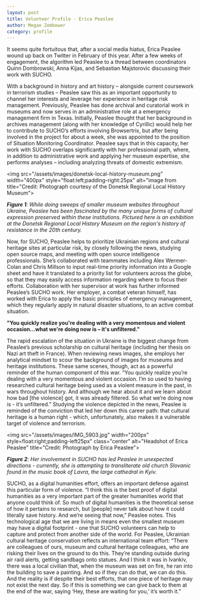 ```yaml
---
layout: post
title: Volunteer Profile - Erica Peaslee
author: Megan Zembower
category: profile
---
```


It seems quite fortuitous that, after a social media hiatus, Erica Peaslee wound up back on Twitter in February of this year. After a few weeks of engagement, the algorithm led Peaslee to a thread between coordinators Quinn Dombrowski, Anna Kijas, and Sebastian Majstorovic discussing their work with SUCHO. 

With a background in history and art history – alongside current coursework in terrorism studies – Peaslee saw this as an important opportunity to channel her interests and leverage her experience in heritage risk management. Previously, Peaslee has done archival and curatorial work in museums and now serves in an administrative role at a emergency management firm in Texas. Initially, Peaslee thought that her background in archives management (along with her knowledge of Cyrillic) would help her to contribute to SUCHO’s efforts involving Browsertrix, but after being involved in the project for about a week, she was appointed to the position of Situation Monitoring Coordinator. Peaslee says that in this capacity, her work with SUCHO overlaps significantly with her professional path, where, in addition to administrative work and applying her museum expertise, she performs analyses – including analyzing threats of domestic extremism.

<img src="/assets/images/donetsk-local-history-museum.png” width="400px" style="float:left;padding-right:25px" alt="image from title="Credit: Photograph courtesy of the Donetsk Regional Local History Museum"> 

***Figure 1**: While doing sweeps of smaller museum websites throughout Ukraine, Peaslee has been fascinated by the many unique forms of cultural expression preserved within these institutions. Pictured here is an exhibition at the Donetsk Regional Local History Museum on the region's history of resistance in the 20th century.*

Now, for SUCHO, Peaslee helps to prioritize Ukrainian regions and cultural heritage sites at particular risk, by closely following the news, studying open source maps, and meeting with open source intelligence professionals. She’s collaborated with teammates including Alex Wermer-Colan and Chris Millson to input real-time priority information into a Google sheet and have it translated to a priority list for volunteers across the globe, so that they may easily access information regarding where to focus their efforts. Collaboration with her supervisor at work has further informed Peaslee’s SUCHO work. Her employer, a combat veteran himself, has worked with Erica to apply the basic principles of emergency management, which they regularly apply in natural disaster situations, to an active combat situation. 

**"You quickly realize you're dealing with a very momentous and violent occasion...what we're doing now is – it's unfiltered."**

The rapid escalation of the situation in Ukraine is the biggest change from Peaslee’s previous scholarship on cultural heritage (including her thesis on Nazi art theft in France). When reviewing news images, she employs her analytical mindset to scour the background of images for museums and heritage institutions. These same scenes, though, act as a powerful reminder of the human component of this war. “You quickly realize you’re dealing with a very momentous and violent occasion. I’m so used to having researched cultural heritage being used as a violent measure in the past, in wars throughout history. And although we hear about it and we learn about how bad [the violence] got, it was already filtered. So what we’re doing now is - it’s unfiltered.” Studying the violence depicted in the news, Peaslee is reminded of the conviction that led her down this career path: that cultural heritage is a human right - which, unfortunately, also makes it a vulnerable target of violence and terrorism. 

<img src="/assets/images/IMG_5903.jpg" width="200px" style=float:right;padding-left25px" class="center" alt="Headshot of Erica Peaslee" title="Credit: Photograph by Erica Peaslee">

***Figure 2**: Her involvement in SUCHO has led Peaslee in unexpected directions - currently, she is attempting to transliterate old church Slovanic found in the music book of Lavra, the large cathedral in Kyiv.*

SUCHO, as a digital humanities effort, offers an important defense against this particular form of violence. “I think this is the best proof of digital humanities as a very important part of the greater humanities world that anyone could think of. So much of digital humanities is the theoretical sense of how it pertains to research, but [people] never talk about how it could literally save history. And we’re seeing that now,” Peaslee notes. This technological age that we are living in means even the smallest museum may have a digital footprint - one that SUCHO volunteers can help to capture and protect from another side of the world. For Peaslee, Ukrainian cultural heritage conservation reflects an international team effort: “There are colleagues of ours, museum and cultural heritage colleagues, who are risking their lives on the ground to do this. They’re standing outside during air raid alerts, getting sandbags onto statues. And I think it was in Ivankiv, there was a local civilian that, when the museum was set on fire, he ran into the building to save a painting. And so if they can do that, we can do this. And the reality is if despite their best efforts, that one piece of heritage may not exist the next day. So if this is something we can give back to them at the end of the war, saying ‘Hey, these are waiting for you,’ it’s worth it.”

